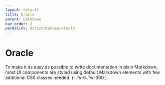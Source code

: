 ```yaml
---
layout: default
title: Oracle
parent: Database
nav_order: 2
permalink: docs/database/oracle
---
```


# Oracle

To make it as easy as possible to write documentation in plain Markdown, most UI components are styled using default Markdown elements with few additional CSS classes needed.
{: .fs-6 .fw-300 }

